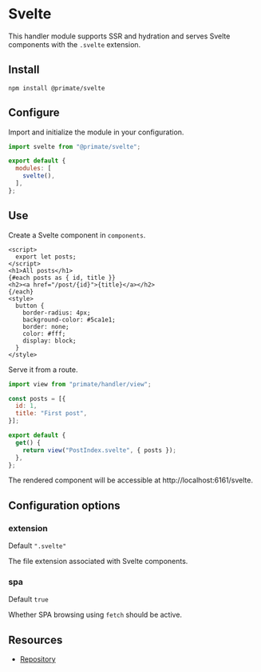 # Svelte

This handler module supports SSR and hydration and serves Svelte components
with the `.svelte` extension.

## Install

`npm install @primate/svelte`

## Configure

Import and initialize the module in your configuration.

```js caption=primate.config.js
import svelte from "@primate/svelte";

export default {
  modules: [
    svelte(),
  ],
};
```

## Use

Create a Svelte component in `components`.

```svelte caption=components/PostIndex.svelte
<script>
  export let posts;
</script>
<h1>All posts</h1>
{#each posts as { id, title }}
<h2><a href="/post/{id}">{title}</a></h2>
{/each}
<style>
  button {
    border-radius: 4px;
    background-color: #5ca1e1;
    border: none;
    color: #fff;
    display: block;
  }
</style>
```

Serve it from a route.

```js caption=routes/svelte.js
import view from "primate/handler/view";

const posts = [{
  id: 1,
  title: "First post",
}];

export default {
  get() {
    return view("PostIndex.svelte", { posts });
  },
};
```

The rendered component will be accessible at http://localhost:6161/svelte.

## Configuration options

### extension

Default `".svelte"`

The file extension associated with Svelte components.

### spa

Default `true`

Whether SPA browsing using `fetch` should be active.

## Resources

* [Repository][repo]

[repo]: https://github.com/primatejs/primate/tree/master/packages/frontend
